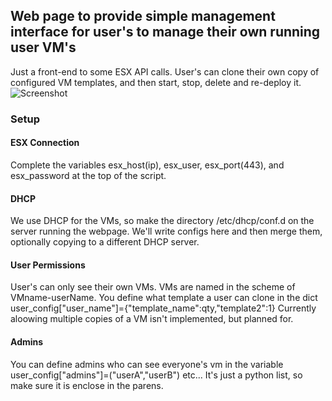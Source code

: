 ## Web page to provide simple management interface for user's to manage their own running user VM's
Just a front-end to some ESX API calls. User's can clone their own copy of configured VM templates, and then start, stop, delete and re-deploy it. 
![Screenshot](/doseyg/eent_railway/vm_manager/screenshot.png)
### Setup
#### ESX Connection
Complete the variables esx_host(ip), esx_user, esx_port(443), and esx_password at the top of the script.
#### DHCP
We use DHCP for the VMs, so make the directory /etc/dhcp/conf.d on the server running the webpage. We'll write configs here and then merge them, optionally copying to a different DHCP server. 
#### User Permissions
User's can only see their own VMs. VMs are named in the scheme of VMname-userName. You define what template a user can clone in the dict user_config["user_name"]={"template_name":qty,"template2":1} Currently aloowing multiple copies of a VM isn't implemented, but planned for.
#### Admins
You can define admins who can see everyone's vm in the variable user_config["admins"]=("userA","userB") etc... It's just a python list, so make sure it is enclose in the parens. 





